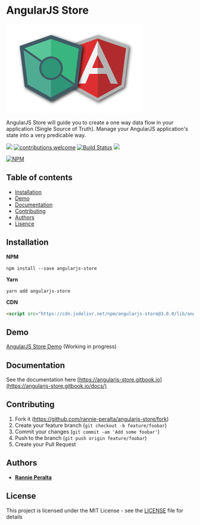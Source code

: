 # AngularJS Store

![AngularJS Store with AngularJS](./images/favicon-with-angularjs.png)

AngularJS Store will guide you to create a one way data flow in your application (Single Source of Truth). Manage your AngularJS application's state into a very predicable way.

![](https://img.shields.io/github/license/rannie-peralta/angularjs-store.svg)
[![contributions welcome](https://img.shields.io/badge/contributions-welcome-brightgreen.svg?style=flat)](https://github.com/rannie-peralta/angularjs-store/issues)
[![Build Status](https://travis-ci.com/rannie-peralta/angularjs-store.svg?branch=master)](https://travis-ci.com/rannie-peralta/angularjs-store)
![](https://img.shields.io/snyk/vulnerabilities/github/rannie-peralta/angularjs-store.svg)

[![NPM](https://nodei.co/npm/angularjs-store.png)](https://nodei.co/npm/angularjs-store/)

## Table of contents

* [Installation](#installation)
* [Demo](#demo)
* [Documentation](#documentation)
* [Contributing](#contributing)
* [Authors](#authors)
* [Lisence](#license)

## Installation

**NPM**

```
npm install --save angularjs-store
```

**Yarn**

```
yarn add angularjs-store
```

**CDN**

```html
<script src="https://cdn.jsdelivr.net/npm/angularjs-store@3.0.0/lib/angularjs-store.min.js" integrity="sha256-D6tCzcJC7U7OxwdO4Pn/n4fAUuyG5KQ4sGHHEEeTQNI=" crossorigin="anonymous"></script>
```

## Demo

[AngularJS Store Demo](https://angularjsstore-demo.netlify.com/) (Working in progress)

## Documentation

See the documentation here [https://angularjs-store.gitbook.io](https://angularjs-store.gitbook.io/docs/)

## Contributing

1. Fork it (https://github.com/rannie-peralta/angularjs-store/fork)
2. Create your feature branch (`git checkout -b feature/foobar`)
3. Commit your changes (`git commit -am 'Add some foobar'`)
4. Push to the branch (`git push origin feature/foobar`)
5. Create your Pull Request

## Authors

* **[Rannie Peralta](https://github.com/rannie-peralta)**

## License

This project is licensed under the MIT License - see the [LICENSE](LICENSE) file for details
